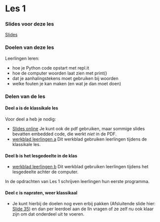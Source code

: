 # Les 1

### Slides voor deze les

[Slides](https://slides.com/felienne/pidk-m1-l1a#)

### Doelen van deze les

Leerlingen leren:
- hoe je Python code opstart met repl.it
- hoe de computer woorden laat zien met print()
- dat je aanhalingstekens moet gebruiken bij woorden
- welke fouten je kan maken (en wat je dan moet doen)

### Delen van de les

#### Deel a is de klassikale les

Voor deel a heb je nodig:
* [Slides online](https://slides.com/felienne/pidk-m1-l1a) Je kunt ook de pdf gebruiken, maar sommige slides bevatten embedded code, die werkt *niet* in de PDF.
* [werkblad leerlingen a](https://github.com/Felienne/Python_in_de_klas/blob/master/Module-Nederlands/Les%201/pidk-m1-l1a-werkblad.md) Dit werkblad gebruiken leerlingen tijdens de klassikale les.

#### Deel b is het lesgedeelte in de klas

* [werkblad leerlingen b](https://github.com/Felienne/Python_in_de_klas/blob/master/Module-Nederlands/Les%201/pidk-m1-l1b-werkblad.md) Dit werkblad gebruiken leerlingen tijdens het lesgedeelte achter de computer.

In de opdrachten van Les 1 schrijven leerlingen hun eerste programma. 

#### Deel c is napraten, weer klassikaal

* Je kunt hierbij de doelen nog even erbij pakken (Afsluitende slide hier: [Slide 35](https://slides.com/felienne/pidk-m1-l1a#/35)) en dan per leerdoel aan de lln vragen of ze zelf nu ook klaar zijn om dat onderdeel uit te voeren.
